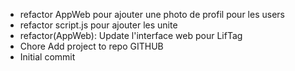 - refactor AppWeb pour ajouter une photo de profil pour les users
- refactor script.js pour ajouter les unite
- refactor(AppWeb): Update l'interface web pour LifTag
- Chore Add project to repo GITHUB
- Initial commit